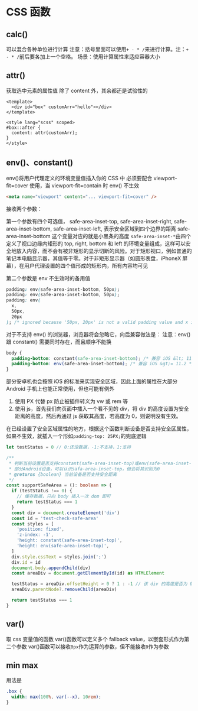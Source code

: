 # CSS 函数

## calc()

可以混合各种单位进行计算
注意：括号里面可以使用`+ - * /`来进行计算。注：`+ - * /`前后要各加上一个空格。
场景：使用计算属性来适应容器大小

## attr()

获取选中元素的属性值
除了 content 外，其余都还是试验性的

```vue
<template>
  <div id="box" customArr="hello"></div>
</template>

<style lang="scss" scoped>
#box::after {
  content: attr(customArr);
}
</style>
```

## env()、constant()

env()将用户代理定义的环境变量值插入你的 CSS 中
必须要配合 viewport-fit=cover 使用，当 viewport-fit=contain 时 env() 不生效

```html
<meta name="viewport" content="... viewport-fit=cover" />
```

接收两个参数：

第一个参数有四个可选值，
safe-area-inset-top, safe-area-inset-right, safe-area-inset-bottom, safe-area-inset-left, 表示安全区域到四个边界的距离
safe-area-inset-bottom 这个变量对应的就是小黑条的高度
`safe-area-inset-*`由四个定义了视口边缘内矩形的 top, right, bottom 和 left 的环境变量组成，这样可以安全地放入内容，而不会有被非矩形的显示切断的风险。对于矩形视口，例如普通的笔记本电脑显示器，其值等于零。对于非矩形显示器（如圆形表盘，iPhoneX 屏幕），在用户代理设置的四个值形成的矩形内，所有内容均可见

第二个参数是 env 不生效时的备用值

```css
padding: env(safe-area-inset-bottom, 50px);
padding: env(safe-area-inset-bottom, 50px);
padding: env(
  x,
  50px,
  20px
); /* ignored because '50px, 20px' is not a valid padding value and x is not a valid environment variable */
```

对于不支持 env() 的浏览器，浏览器将会忽略它，向后兼容做法是：
注意：env() 跟 constant() 需要同时存在，而且顺序不能换

```css
body {
  padding-bottom: constant(safe-area-inset-bottom); /* 兼容 iOS &lt; 11.2 */
  padding-bottom: env(safe-area-inset-bottom); /* 兼容 iOS &gt;= 11.2 */
}
```

部分安卓机也会按照 iOS 的标准来实现安全区域，因此上面的属性在大部分 Android 手机上也能正常使用，但也可能有例外

1. 使用 PX 代替 px 防止被插件转义为 vw 或 rem 等
2. 使用 js，首先我们向页面中插入一个看不见的 div，将 div 的高度设置为安全距离的高度，然后再通过 js 获取其高度，若高度为 0，则说明没有生效。

在已经设置了安全区域属性的地方，根据这个函数判断设备是否支持安全区属性，如果不生效，就插入一个形如`padding-top: 25PX;`的兜底逻辑

```ts
let testStatus = 0 // 0:还没数据，-1:不支持，1:支持

/**
 * 判断当前设置是否支持constant(safe-area-inset-top)或env(safe-area-inset-top)；
 * 部分Android设备，可以认识safa-area-inset-top，但会将其识别为0
 * @returns {boolean} 当前设备是否支持安全距离
 */
const supportSafeArea = (): boolean => {
  if (testStatus !== 0) {
    // 缓存数据，只向 body 插入一次 dom 即可
    return testStatus === 1
  }
  const div = document.createElement('div')
  const id = 'test-check-safe-area'
  const styles = [
    'position: fixed',
    'z-index: -1',
    'height: constant(safe-area-inset-top)',
    'height: env(safe-area-inset-top)',
  ]
  div.style.cssText = styles.join(';')
  div.id = id
  document.body.appendChild(div)
  const areaDiv = document.getElementById(id) as HTMLElement

  testStatus = areaDiv.offsetHeight > 0 ? 1 : -1 // 该 div 的高度是否为 0
  areaDiv.parentNode?.removeChild(areaDiv)

  return testStatus === 1
}
```

## var()

取 css 变量值的函数
var()函数可以定义多个 fallback value，以嵌套形式作为第二个参数
var()函数可以接收`0px`作为运算的参数，但不能接收`0`作为参数

## min max

用法是

```css
.box {
  width: max(100%, var(--x), 10rem);
}
```
